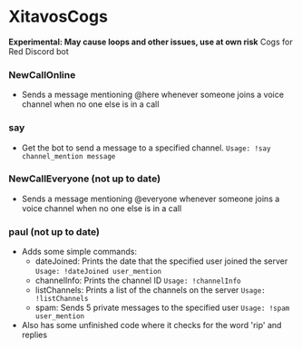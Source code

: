 # XitavosCogs
**Experimental: May cause loops and other issues, use at own risk** Cogs for Red Discord bot

### NewCallOnline
- Sends a message mentioning @here whenever someone joins a voice channel when no one else is in a call

### say
- Get the bot to send a message to a specified channel. ```Usage: !say channel_mention message```

### NewCallEveryone (not up to date)
- Sends a message mentioning @everyone whenever someone joins a voice channel when no one else is in a call

### paul (not up to date)
- Adds some simple commands: 
    - dateJoined: Prints the date that the specified user joined the server ```Usage: !dateJoined user_mention```
    - channelInfo: Prints the channel ID ```Usage: !channelInfo```
    - listChannels: Prints a list of the channels on the server ```Usage: !listChannels```
    - spam: Sends 5 private messages to the specified user ```Usage: !spam user_mention```
- Also has some unfinished code where it checks for the word 'rip' and replies
